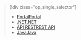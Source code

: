 > [!div class="op_single_selector"]
> * [<span data-ttu-id="bd64b-101">Portal</span><span class="sxs-lookup"><span data-stu-id="bd64b-101">Portal</span></span>](../articles/media-services/media-services-portal-configure-content-key-auth-policy.md)
> * [<span data-ttu-id="bd64b-102">.NET</span><span class="sxs-lookup"><span data-stu-id="bd64b-102">.NET</span></span>](../articles/media-services/media-services-dotnet-configure-content-key-auth-policy.md)
> * [<span data-ttu-id="bd64b-103">API REST</span><span class="sxs-lookup"><span data-stu-id="bd64b-103">REST API</span></span>](../articles/media-services/media-services-rest-configure-content-key-auth-policy.md)
> * [<span data-ttu-id="bd64b-104">Java</span><span class="sxs-lookup"><span data-stu-id="bd64b-104">Java</span></span>](https://github.com/southworkscom/azure-sdk-for-media-services-java-samples)
> 
> 

